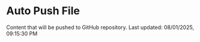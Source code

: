 # Auto Push File

Content that will be pushed to GitHub repository.
Last updated: 08/01/2025, 09:15:30 PM